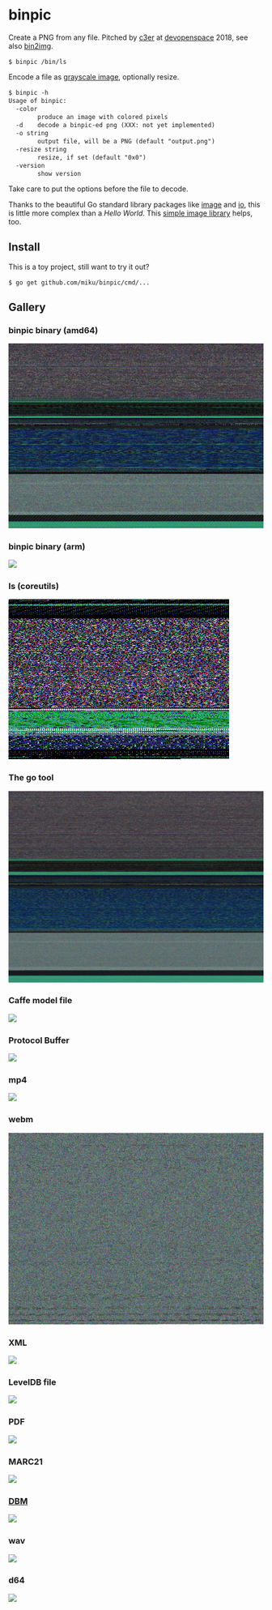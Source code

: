 # binpic

Create a PNG from any file. Pitched by [c3er](https://github.com/c3er) at
[devopenspace](https://twitter.com/devopenspace) 2018, see also
[bin2img](https://github.com/c3er/bin2img).

```shell
$ binpic /bin/ls
```

Encode a file as [grayscale image](https://golang.org/pkg/image/#Gray), optionally resize.

```shell
$ binpic -h
Usage of binpic:
  -color
        produce an image with colored pixels
  -d    decode a binpic-ed png (XXX: not yet implemented)
  -o string
        output file, will be a PNG (default "output.png")
  -resize string
        resize, if set (default "0x0")
  -version
        show version
```

Take care to put the options before the file to decode.

Thanks to the beautiful Go standard library packages like
[image](https://golang.org/pkg/image/) and [io](https://golang.org/pkg/io/),
this is little more complex than a *Hello World*. This [simple image
library](https://github.com/disintegration/imaging) helps, too.

## Install

This is a toy project, still want to try it out?

```shell
$ go get github.com/miku/binpic/cmd/...
```

## Gallery

### binpic binary (amd64)

![](output.png)

### binpic binary (arm)

![](gallery/arm.png)

### ls (coreutils)

![](gallery/ls.png)

### The go tool

![](gallery/go.png)

### Caffe model file

![](gallery/lenet.png)

### Protocol Buffer

![](gallery/pb.png)

### mp4

![](gallery/mp4.png)

### webm

![](gallery/webm.png)

### XML

![](gallery/xml.png)

### LevelDB file

![](gallery/ldb.png)

### PDF

![](gallery/pdf.png)

### MARC21

![](gallery/marc21.png)

### [DBM](https://en.wikipedia.org/wiki/Dbm)

![](gallery/dbm.png)

### wav

![](gallery/wav.png)

### d64

![](gallery/d64.png)

